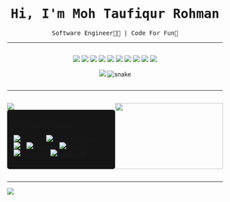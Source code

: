 <p style="font-size:30px;font-weight:bold;font-family:monospace;" align="center">Hi, I'm Moh Taufiqur Rohman</p>
<p style="margin-top:-10px;font-family:monospace;" align="center">Software Engineer👨‍💻 | Code For Fun🤩</p>

---

<div style="text-align:center;padding: 15px 0;">

  <div>
    <img src="https://img.shields.io/badge/go-%2300ADD8.svg?style=for-the-badge&logo=go&logoColor=white"/>
    <img src="https://img.shields.io/badge/javascript-%23323330.svg?style=for-the-badge&logo=javascript&logoColor=%23F7DF1E"/>
    <img src="https://img.shields.io/badge/react-%2320232a.svg?style=for-the-badge&logo=react&logoColor=%2361DAFB"/>
    <img src="https://img.shields.io/badge/html5-%23E34F26.svg?style=for-the-badge&logo=html5&logoColor=white"/>
    <img src="https://img.shields.io/badge/css3-%231572B6.svg?style=for-the-badge&logo=css3&logoColor=white" />
    <img src="https://img.shields.io/badge/mysql-%2300f.svg?style=for-the-badge&logo=mysql&logoColor=white" />
    <img src="https://img.shields.io/badge/postgres-%23316192.svg?style=for-the-badge&logo=postgresql&logoColor=white" />
    <img src="https://img.shields.io/badge/redis-%23DD0031.svg?style=for-the-badge&logo=redis&logoColor=white" />
    <img src="https://img.shields.io/badge/Postman-FF6C37?style=for-the-badge&logo=postman&logoColor=white" />
    <img src="https://img.shields.io/badge/node.js-6DA55F?style=for-the-badge&logo=node.js&logoColor=white" />
  </div>

  <img style="margin-top:15px;" src="https://user-images.githubusercontent.com/22107794/139580686-887df369-edb8-4bc8-b607-4fbf6d7e4866.gif" />

  <img style="margin-top:15px;" src="https://github.com/motaufiqurohman/motaufiqurohman/blob/output/github-contribution-grid-snake-dark.svg" alt="snake" />
</div>

---

<div style="display:flex;justify-content:space-between;padding:15px 0;">
  <div style="flex:1;">

  <img src="https://github-readme-stats.vercel.app/api/top-langs/?username=motaufiqurohman&theme=dark&hide_border=true&include_all_commits=true&count_private=true&layout=compact" />

  <div style="background:#151515;border-radius:5px;padding:15px;width:88%;">

  <p style="font-family:monospace;">Connect with Me🫰:</p>

  <div>
  
  [![LinkedIn](https://img.shields.io/badge/LinkedIn-%230077B5.svg?logo=linkedin&logoColor=white)](https://linkedin.com/in/https://linkedin.com/in/motaufiqurohman)
  [![Stack Overflow](https://img.shields.io/badge/-Stackoverflow-FE7A16?logo=stack-overflow&logoColor=white)](https://stackoverflow.com/users/motaufiqurohman)
  [![X](https://img.shields.io/badge/X-black.svg?logo=X)](https://x.com/https://x.com/motaufiqurohman)
  [![YouTube](https://img.shields.io/badge/YouTube-%23FF0000.svg?logo=YouTube&logoColor=white)](https://youtube.com/c/motaufiqurohman)
  [![TikTok](https://img.shields.io/badge/TikTok-%23000000.svg?logo=TikTok&logoColor=white)](https://tiktok.com/@motaufiqurohman)
  [![Instagram](https://img.shields.io/badge/Instagram-%23E4405F.svg?logo=Instagram&logoColor=white)](https://instagram.com/motaufiqurohman)
  [![Facebook](https://img.shields.io/badge/Facebook-%231877F2.svg?logo=Facebook&logoColor=white)](https://facebook.com/motaufiqurohman)

  </div>

  </div>
</div>

  <div style="flex:1;text-align:right;">
    <img style="height:100%;" src="https://quotes-github-readme.vercel.app/api?type=vetical&theme=dark" />
  </div>
</div>

---

![](https://github-profile-trophy.vercel.app/?username=motaufiqurohman&theme=monokai&no-frame=true&no-bg=true&margin-w=4)
